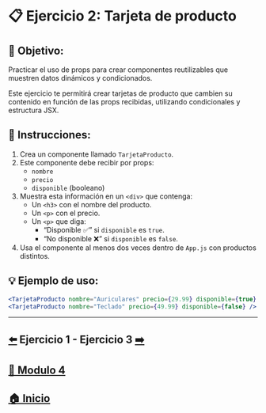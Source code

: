 # 📋 Ejercicio 2: Tarjeta de producto

## 🎯 Objetivo:
Practicar el uso de props para crear componentes reutilizables que muestren datos dinámicos y condicionados.

Este ejercicio te permitirá crear tarjetas de producto que cambien su contenido en función de las props recibidas, utilizando condicionales y estructura JSX.

## 📝 Instrucciones:
1. Crea un componente llamado `TarjetaProducto`.
2. Este componente debe recibir por props:
   - `nombre`
   - `precio`
   - `disponible` (booleano)
3. Muestra esta información en un `<div>` que contenga:
   - Un `<h3>` con el nombre del producto.
   - Un `<p>` con el precio.
   - Un `<p>` que diga:
     - “Disponible ✅” si `disponible` es `true`.
     - “No disponible ❌” si `disponible` es `false`.
4. Usa el componente al menos dos veces dentro de `App.js` con productos distintos.

## 💡 Ejemplo de uso:

```jsx
<TarjetaProducto nombre="Auriculares" precio={29.99} disponible={true} />
<TarjetaProducto nombre="Teclado" precio={49.99} disponible={false} />
```

---

##  [⬅️](../Ejercicios/Ejercicio_1.md) Ejercicio 1 - Ejercicio 3 [➡️](./Ejercicio_3.md)

## [📄 Modulo 4](../Modulo_4.md) 

## [🏠 Inicio](../../README.md) 
